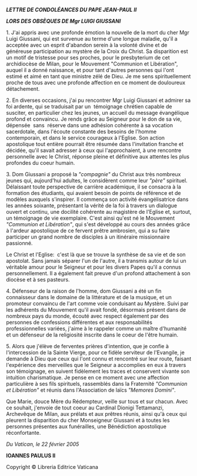 ***LETTRE DE CONDOLÉANCES DU PAPE JEAN-PAUL II***

***LORS DES OBSÈQUES DE Mgr LUIGI GIUSSANI***

1. J'ai appris avec une profonde émotion la nouvelle de la mort du cher Mgr Luigi Giussani, qui est survenue au terme d'une longue maladie, qu'il a acceptée avec un esprit d'abandon serein à la volonté divine et de généreuse participation au mystère de la Croix du Christ. Sa disparition est un motif de tristesse pour ses proches, pour le presbyterium de cet archidiocèse de Milan, pour le Mouvement "Communion et Libération", auquel il a donné naissance, et pour tant d'autres personnes qui l'ont estimé et aimé en tant que ministre zélé de Dieu. Je me sens spirituellement proche de tous avec une profonde affection en ce moment de douloureux détachement.

2. En diverses occasions, j'ai pu rencontrer Mgr Luigi Giussani et admirer sa foi ardente, qui se traduisait par un  témoignage chrétien capable de susciter, en particulier chez les jeunes, un accueil du message évangélique profond et convaincu. Je rends grâce au Seigneur pour le don de sa vie, dépensée  sans  réserve dans une adhésion cohérente à sa vocation sacerdotale, dans l'écoute constante des besoins de l'homme contemporain, et dans le service courageux à l'Eglise. Son action apostolique tout entière pourrait être résumée dans l'invitation franche et décidée, qu'il savait adresser à ceux qui l'approchaient, à une rencontre personnelle avec le Christ, réponse pleine et définitive aux attentes les plus profondes du coeur humain.

3. Dom Giussani a proposé la *"compagnie"* du Christ aux très nombreux jeunes qui, aujourd'hui adultes, le considèrent comme leur *"père"* spirituel. Délaissant toute perspective de carrière académique, il se consacra à la formation des étudiants, qui avaient besoin de points de référence et de modèles auxquels s'inspirer. Il commença son activité évangélisatrice dans les années soixante, présentant la vérité de la foi à travers un dialogue ouvert et continu, une docilité cohérente au magistère de l'Eglise et, surtout, un témoignage de vie exemplaire. C'est ainsi qu'est né le Mouvement *"Communion et Libération"*, qui s'est développé au cours des années grâce à l'ardeur apostolique de ce fervent prêtre ambrosien, qui a su faire participer un grand nombre de disciples à un itinéraire missionnaire passionné.

Le Christ et l'Eglise:  c'est là que se trouve la synthèse de sa vie et de son apostolat. Sans jamais séparer l'un de l'autre, il a transmis autour de lui un véritable amour pour le Seigneur et pour les divers Papes qu'il a connus personnellement. Il a également fait preuve d'un profond attachement à son diocèse et à ses pasteurs.

4. Défenseur de la raison de l'homme, dom Giussani a été un fin connaisseur dans le domaine de la littérature et de la musique, et un promoteur convaincu de l'art comme voie conduisant au Mystère. Suivi par les adhérents du Mouvement qu'il avait fondé, désormais présent dans de nombreux pays du monde, écouté avec respect également par des personnes de confessions différentes et aux responsabilités professionnelles variées, j'aime à le rappeler comme un maître d'humanité et un défenseur de la religiosité inscrite dans le coeur de l'être humain.

5. Alors que j'élève de ferventes prières d'intention, que je confie à l'intercession de la Sainte Vierge, pour ce fidèle serviteur de l'Evangile, je demande à Dieu que ceux qui l'ont connu et rencontré sur leur route, faisant l'expérience des merveilles que le Seigneur a accomplies en eux à travers son témoignage, en suivent fidèlement les traces et conservent vivante son intuition charismatique. Je pense en ce moment avec une affection particulière à ses fils spirituels, rassemblés dans la Fraternité *"Communion et Libération"* et réunis dans l'Association de laïcs *"Memores Domini"*.

Que Marie, douce Mère du Rédempteur, veille sur tous et sur chacun. Avec ce souhait, j'envoie de tout coeur au Cardinal Dionigi Tettamanzi, Archevêque de Milan, aux prélats et aux prêtres réunis, ainsi qu'à ceux qui pleurent la disparition du cher Monseigneur Giussani et à toutes les personnes présentes aux funérailles, une Bénédiction apostolique réconfortante.

*Du Vatican, le 22 février 2005*

**IOANNES PAULUS II**

Copyright © Libreria Editrice Vaticana